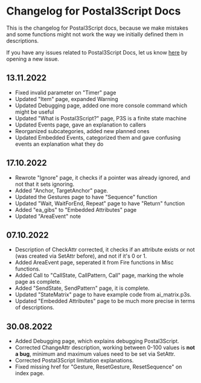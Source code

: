# Changelog for Postal3Script Docs

This is the changelog for Postal3Script docs, because we make mistakes and some functions might not work the way we initially defined them in descriptions.

If you have any issues related to Postal3Script Docs, let us know <a href="https://github.com/WhackJobInt/Postal3ScriptDocsTracker/issues">here</a> by opening a new issue.

## 13.11.2022

- Fixed invalid parameter on "Timer" page
- Updated "Item" page, expanded Warning
- Updated Debugging page, added one more console command which might be useful
- Updated "What is Postal3Script?" page, P3S is a finite state machine
- Updated Events page, gave an explanation to callers
- Reorganized subcategories, added new planned ones
- Updated Embedded Events, categorized them and gave confusing events an explanation what they do

## 17.10.2022

- Rewrote "Ignore" page, it checks if a pointer was already ignored, and not that it sets ignoring.
- Added "Anchor, TargetAnchor" page.
- Updated the Gestures page to have "Sequence" function
- Updated "Wait, WaitForEnd, Repeat" page to have "Return" function
- Added "ea_gibs" to "Embedded Attributes" page
- Updated "AreaEvent" note

## 07.10.2022

- Description of CheckAttr corrected, it checks if an attribute exists or not (was created via SetAttr before), and not if it's 0 or 1.
- Added AreaEvent page, seperated it from Fire functions in Misc functions.
- Added Call to "CallState, CallPattern, Call" page, marking the whole page as complete.
- Added "SendState, SendPattern" page, it is complete.
- Updated "StateMatrix" page to have example code from ai_matrix.p3s.
- Updated "Embedded Attributes" page to be much more precise in terms of descriptions.

## 30.08.2022

- Added Debugging page, which explains debugging Postal3Script.
- Corrected ChangeAttr description, working between 0-100 values is <b>not a bug</b>, minimum and 
maximum values need to be set via SetAttr.
- Corrected Postal3Script limitation explanations.
- Fixed missing href for "Gesture, ResetGesture, ResetSequence" on index page.